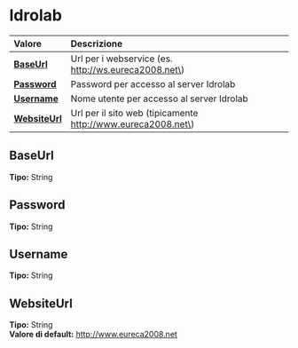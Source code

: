 # Idrolab

| Valore | Descrizione |
| :--- | :--- |
| [**BaseUrl**](idrolab.md#baseurl) | Url per i webservice \(es. http://ws.eureca2008.net\) |
| [**Password**](idrolab.md#password) | Password per accesso al server Idrolab |
| [**Username**](idrolab.md#username) | Nome utente per accesso al server Idrolab |
| [**WebsiteUrl**](idrolab.md#websiteurl) | Url per il sito web \(tipicamente http://www.eureca2008.net\) |

## BaseUrl

**Tipo:** String

## Password

**Tipo:** String

## Username

**Tipo:** String

## WebsiteUrl

**Tipo:** String  
**Valore di default:** http://www.eureca2008.net
